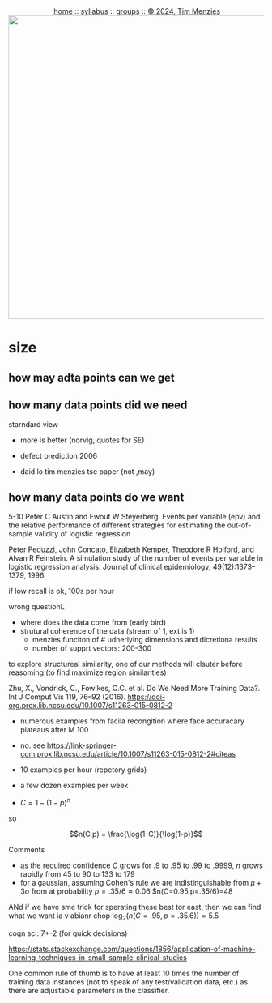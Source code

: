 <a name=top><br>
  <p align=center>&nbsp;<a href="/README.md#top">home</a> ::
  <a href="/docs/syllabus.md#top">syllabus</a> ::
  <a href="https://docs.google.com/spreadsheets/d/16yxmklx4zvmfAHE7QocOQZZ4v4UxD5ktJHWMJEjBcMI/edit#gid=0">groups</a> ::
  <a href="/LICENSE.md#top">&copy;&nbsp;2024</a>, <a href="http:/timm.fyi">Tim Menzies</a><br>
  <a href="/README.md#top"><img width=600  
     src="/etc/img/ase24.png"></a></p>

# size

## how may adta points can we get  

## how many data points did we need

starndard view
- more is better (norvig, quotes for SE)

- defect prediction 2006
- daid lo tim menzies tse paper (not ,may)

## how many data points do we want

5-10
Peter C Austin and Ewout W Steyerberg. Events per variable (epv)
and the relative performance of different strategies for estimating
the out-of-sample validity of logistic regression

Peter Peduzzi, John Concato, Elizabeth Kemper, Theodore R
Holford, and Alvan R Feinstein. A simulation study of the number
of events per variable in logistic regression analysis. Journal of
clinical epidemiology, 49(12):1373–1379, 1996

if low recall is ok, 100s per hour

wrong questionL
- where does the data come from (early bird)
- strutural coherence of the data (stream of 1, ext is 1)
  - menzies funciton of # udnerlying dimensions and dicretiona results
  - number of supprt vectors: 200-300

to explore structureal similarity, one of our methods will clsuter before reasoming (to find maximize region similarities)

Zhu, X., Vondrick, C., Fowlkes, C.C. et al. Do We Need More Training Data?. Int J Comput Vis 119, 76–92 (2016). https://doi-org.prox.lib.ncsu.edu/10.1007/s11263-015-0812-2
- numerous examples from facila recongition where face accuracary plateaus after M 100
- no. see https://link-springer-com.prox.lib.ncsu.edu/article/10.1007/s11263-015-0812-2#citeas

- 10 examples per hour (repetory grids)
- a few dozen examples per week

- $C=1-(1-p)^n$

so

$$n(C,p) = \frac{\log(1-C)}{\log(1-p)}$$

Comments
- as the required confidence $C$ grows for .9 to .95 to .99 to  .9999, $n$ grows rapidly  from  45 to 90 to 133 to 179
- for a gaussian, assuming Cohen's rule we are indistinguishable   from
 $\mu +3\sigma$  from at probability $p=.35/6 \approx 0.06$
 $n(C=0.95,p=.35/6)=48

ANd if we have sme trick for sperating these best tor east, then we can find what we want ia v abianr chop $\log_2(n(C=.95,p=.35.6))=5.5$

cogn sci: 7+-2 (for quick decisions)


https://stats.stackexchange.com/questions/1856/application-of-machine-learning-techniques-in-small-sample-clinical-studies

One common rule of thumb is to have at least 10 times the number of training data instances (not to speak of any test/validation data, etc.) as there are adjustable parameters in the classifier. 
